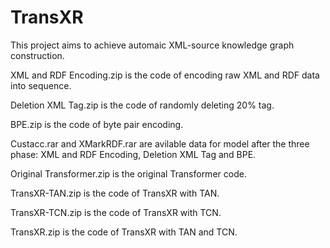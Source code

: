 # TransXR
This project aims to achieve automaic XML-source knowledge graph construction.

XML and RDF Encoding.zip is the code of encoding raw XML and RDF data into sequence.

Deletion XML Tag.zip is the code of randomly deleting 20% tag.

BPE.zip is the code of byte pair encoding.

Custacc.rar and XMarkRDF.rar are avilable data for model after the three phase: XML and RDF Encoding, Deletion XML Tag and BPE.

Original Transformer.zip is the original Transformer code.

TransXR-TAN.zip is the code of TransXR with TAN.

TransXR-TCN.zip is the code of TransXR with TCN.

TransXR.zip is the code of TransXR with TAN and TCN.
